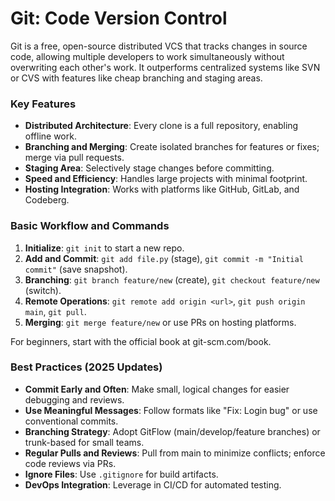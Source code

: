 # Git: Code Version Control

Git is a free, open-source distributed VCS that tracks changes in source code, allowing multiple developers to work simultaneously without overwriting each other's work. It outperforms centralized systems like SVN or CVS with features like cheap branching and staging areas.

### Key Features
- **Distributed Architecture**: Every clone is a full repository, enabling offline work.
- **Branching and Merging**: Create isolated branches for features or fixes; merge via pull requests.
- **Staging Area**: Selectively stage changes before committing.
- **Speed and Efficiency**: Handles large projects with minimal footprint.
- **Hosting Integration**: Works with platforms like GitHub, GitLab, and Codeberg.

### Basic Workflow and Commands
1. **Initialize**: `git init` to start a new repo.
2. **Add and Commit**: `git add file.py` (stage), `git commit -m "Initial commit"` (save snapshot).
3. **Branching**: `git branch feature/new` (create), `git checkout feature/new` (switch).
4. **Remote Operations**: `git remote add origin <url>`, `git push origin main`, `git pull`.
5. **Merging**: `git merge feature/new` or use PRs on hosting platforms.

For beginners, start with the official book at git-scm.com/book.

### Best Practices (2025 Updates)
- **Commit Early and Often**: Make small, logical changes for easier debugging and reviews.
- **Use Meaningful Messages**: Follow formats like "Fix: Login bug" or use conventional commits.
- **Branching Strategy**: Adopt GitFlow (main/develop/feature branches) or trunk-based for small teams.
- **Regular Pulls and Reviews**: Pull from main to minimize conflicts; enforce code reviews via PRs.
- **Ignore Files**: Use `.gitignore` for build artifacts.
- **DevOps Integration**: Leverage in CI/CD for automated testing.